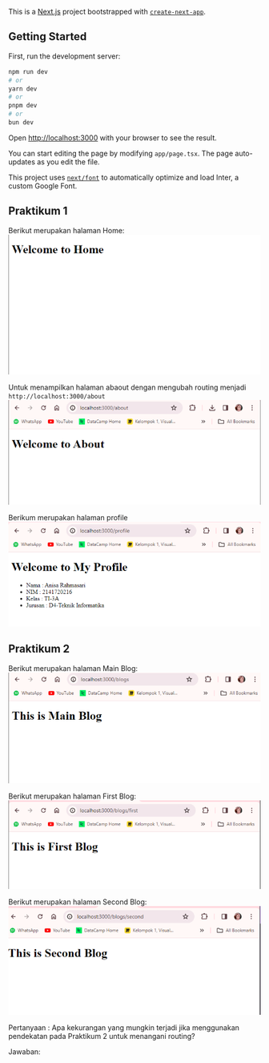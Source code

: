 This is a [Next.js](https://nextjs.org/) project bootstrapped with [`create-next-app`](https://github.com/vercel/next.js/tree/canary/packages/create-next-app).

## Getting Started

First, run the development server:

```bash
npm run dev
# or
yarn dev
# or
pnpm dev
# or
bun dev
```

Open [http://localhost:3000](http://localhost:3000) with your browser to see the result.

You can start editing the page by modifying `app/page.tsx`. The page auto-updates as you edit the file.

This project uses [`next/font`](https://nextjs.org/docs/basic-features/font-optimization) to automatically optimize and load Inter, a custom Google Font.

## Praktikum 1
Berikut merupakan halaman Home:
![alt text](asset-report/praktikum1-a.png)

Untuk menampilkan halaman abaout dengan mengubah routing menjadi `http://localhost:3000/about`
![alt text](asset-report/praktikum1-b.png)

Berikum merupakan halaman profile
![alt text](asset-report/praktikum1-c.png)

## Praktikum 2
Berikut merupakan halaman Main Blog:
![alt text](asset-report/praktikum2-a.png)

Berikut merupakan halaman First Blog:
![alt text](asset-report/praktikum2-b.png)

Berikut merupakan halaman Second Blog:
![alt text](asset-report/praktikum2-c.png)

Pertanyaan : Apa kekurangan yang mungkin terjadi jika menggunakan pendekatan pada Praktikum 2 untuk menangani routing?

Jawaban:



